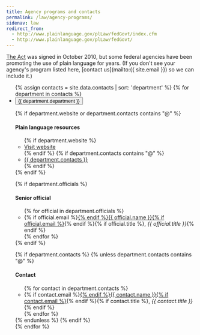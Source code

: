 ```yaml
---
title: Agency programs and contacts
permalink: /law/agency-programs/
sidenav: law
redirect_from:
  - http://www.plainlanguage.gov/plLaw/fedGovt/index.cfm
  - http://www.plainlanguage.gov/plLaw/fedGovt/
---
```


[The Act](https://www.gpo.gov/fdsys/pkg/PLAW-111publ274/content-detail.html) was signed in October 2010, but some federal agencies have been promoting the use of plain language for years. (If you don't see your agency's program listed here, [contact us](mailto:{{ site.email }}) so we can include it.)

<ul class="usa-accordion-bordered mt4">
{% assign contacts = site.data.contacts | sort: 'department' %}
{% for department in contacts %}
<li>
<button class="usa-accordion-button" aria-expanded="false" aria-controls="a{{forloop.index}}">
{{ department.department }}
</button>
<div id="a{{forloop.index}}" class="usa-accordion-content">

{% if department.website or department.contacts contains "@" %}
<h4>Plain language resources</h4>
<ul>
{% if department.website %}<li><a href="{{ department.website }}">Visit website</a></li>{% endif %}
{% if department.contacts contains "@" %}<li><a href="mailto:{{ department.contacts }}">{{ department.contacts }}</a></li>{% endif %}
</ul>
{% endif %}

{% if department.officials %}
<h4>Senior official</h4>
<ul>
{% for official in department.officials %}
<li>{% if official.email %}<a href="mailto:{{ official.email }}">{% endif %}{{ official.name }}{% if official.email %}</a>{% endif %}{% if official.title %}, <em>{{ official.title }}</em>{% endif %}</li>
{% endfor %}
</ul>
{% endif %}

{% if department.contacts %}
{% unless department.contacts contains "@" %}
<h4>Contact</h4>
<ul>
{% for contact in department.contacts %}
<li>{% if contact.email %}<a href="mailto:{{ contact.email }}">{% endif %}{{ contact.name }}{% if contact.email %}</a>{% endif %}{% if contact.title %}, <em>{{ contact.title }}</em>{% endif %}</li>
{% endfor %}
</ul>
{% endunless %}
{% endif %}

</div>
</li>
{% endfor %}
</ul>
